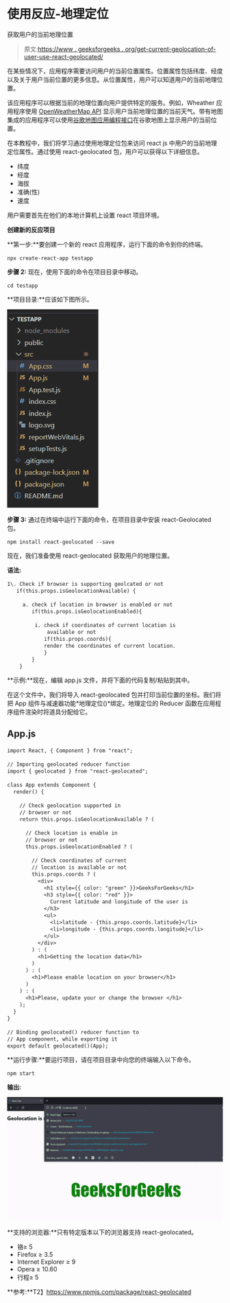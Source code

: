 # 使用反应-地理定位

获取用户的当前地理位置

> 原文:[https://www . geeksforgeeks . org/get-current-geolocation-of-user-use-react-geolocated/](https://www.geeksforgeeks.org/get-current-geolocation-of-user-using-react-geolocated/)

在某些情况下，应用程序需要访问用户的当前位置属性。位置属性包括纬度、经度以及关于用户当前位置的更多信息。从位置属性，用户可以知道用户的当前地理位置。

该应用程序可以根据当前的地理位置向用户提供特定的服务。例如，Wheather 应用程序使用 [OpenWeatherMap API](https://www.geeksforgeeks.org/python-find-current-weather-of-any-city-using-openweathermap-api/) 显示用户当前地理位置的当前天气。带有地图集成的应用程序可以使用[谷歌地图应用编程接口](https://www.geeksforgeeks.org/python-get-google-map-image-specified-location-using-google-static-maps-api/)在谷歌地图上显示用户的当前位置。

在本教程中，我们将学习通过使用地理定位包来访问 react js 中用户的当前地理定位属性。通过使用 react-geolocated 包，用户可以获得以下详细信息。

*   纬度
*   经度
*   海拔
*   准确(性)
*   速度

用户需要首先在他们的本地计算机上设置 react 项目环境。

**创建新的反应项目**

**第一步:**要创建一个新的 react 应用程序，运行下面的命令到你的终端。

```
npx create-react-app testapp
```

**步骤 2:** 现在，使用下面的命令在项目目录中移动。

```
cd testapp
```

**项目目录:**应该如下图所示。

![](img/7d6b5271640f4fd75c9ea607691d3798.png)

**步骤 3:** 通过在终端中运行下面的命令，在项目目录中安装 react-Geolocated 包。

```
npm install react-geolocated --save
```

现在，我们准备使用 react-geolocated 获取用户的地理位置。

**语法:**

```
1\. Check if browser is supporting geolcated or not
   if(this.props.isGeolocationAvailable) {

     a. check if location in browser is enabled or not
        if(this.props.isGeolocationEnabled){

         i. check if coordinates of current location is 
             available or not
            if(this.props.coords){
            render the coordinates of current location.
            }  
        }     
    }
```

**示例:**现在，编辑 app.js 文件，并将下面的代码复制/粘贴到其中。

在这个文件中，我们将导入 react-geolocated 包并打印当前位置的坐标。我们将把 App 组件与减速器功能*地理定位()*绑定。地理定位的 Reducer 函数在应用程序组件渲染时将道具分配给它。

## App.js

```
import React, { Component } from "react";

// Importing geolocated reducer function
import { geolocated } from "react-geolocated";

class App extends Component {
  render() {

    // Check geolocation supported in
    // browser or not
    return this.props.isGeolocationAvailable ? (

      // Check location is enable in
      // browser or not
      this.props.isGeolocationEnabled ? (

        // Check coordinates of current
        // location is available or not
        this.props.coords ? (
          <div>
            <h1 style={{ color: "green" }}>GeeksForGeeks</h1>
            <h3 style={{ color: "red" }}>
              Current latitude and longitude of the user is
            </h3>
            <ul>
              <li>latitude - {this.props.coords.latitude}</li>
              <li>longitude - {this.props.coords.longitude}</li>
            </ul>
          </div>
        ) : (
          <h1>Getting the location data</h1>
        )
      ) : (
        <h1>Please enable location on your browser</h1>
      )
    ) : (
      <h1>Please, update your or change the browser </h1>
    );
  }
}

// Binding geolocated() reducer function to
// App component, while exporting it
export default geolocated()(App);
```

**运行步骤:**要运行项目，请在项目目录中向您的终端输入以下命令。

```
npm start
```

**输出:**

![](img/18aa7b69d06152dd06e352fdb8945ead.png)

**支持的浏览器:**只有特定版本以下的浏览器支持 react-geolocated。

*   铬≥ 5
*   Firefox ≥ 3.5
*   Internet Explorer ≥ 9
*   Opera ≥ 10.60
*   行程≥ 5

**参考:**T2】https://www.npmjs.com/package/react-geolocated
